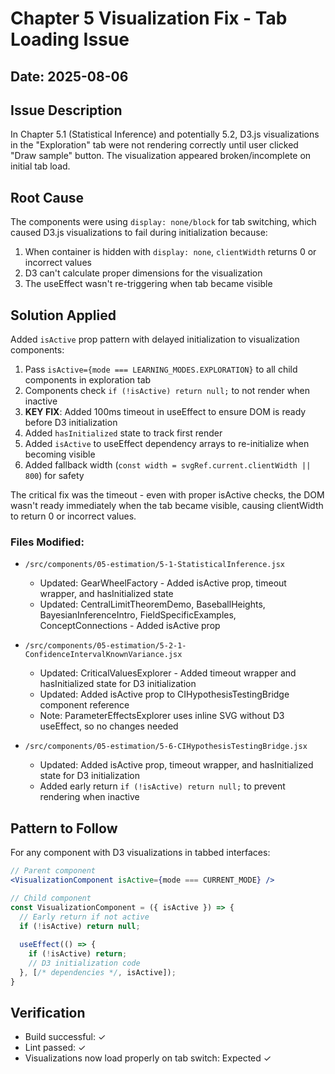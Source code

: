 # Chapter 5 Visualization Fix - Tab Loading Issue

## Date: 2025-08-06

## Issue Description
In Chapter 5.1 (Statistical Inference) and potentially 5.2, D3.js visualizations in the "Exploration" tab were not rendering correctly until user clicked "Draw sample" button. The visualization appeared broken/incomplete on initial tab load.

## Root Cause
The components were using `display: none/block` for tab switching, which caused D3.js visualizations to fail during initialization because:
1. When container is hidden with `display: none`, `clientWidth` returns 0 or incorrect values
2. D3 can't calculate proper dimensions for the visualization
3. The useEffect wasn't re-triggering when tab became visible

## Solution Applied
Added `isActive` prop pattern with delayed initialization to visualization components:

1. Pass `isActive={mode === LEARNING_MODES.EXPLORATION}` to all child components in exploration tab
2. Components check `if (!isActive) return null;` to not render when inactive
3. **KEY FIX**: Added 100ms timeout in useEffect to ensure DOM is ready before D3 initialization
4. Added `hasInitialized` state to track first render
5. Added `isActive` to useEffect dependency arrays to re-initialize when becoming visible
6. Added fallback width (`const width = svgRef.current.clientWidth || 800`) for safety

The critical fix was the timeout - even with proper isActive checks, the DOM wasn't ready immediately when the tab became visible, causing clientWidth to return 0 or incorrect values.

### Files Modified:
- `/src/components/05-estimation/5-1-StatisticalInference.jsx`
  - Updated: GearWheelFactory - Added isActive prop, timeout wrapper, and hasInitialized state
  - Updated: CentralLimitTheoremDemo, BaseballHeights, BayesianInferenceIntro, FieldSpecificExamples, ConceptConnections - Added isActive prop

- `/src/components/05-estimation/5-2-1-ConfidenceIntervalKnownVariance.jsx`
  - Updated: CriticalValuesExplorer - Added timeout wrapper and hasInitialized state for D3 initialization
  - Updated: Added isActive prop to CIHypothesisTestingBridge component reference
  - Note: ParameterEffectsExplorer uses inline SVG without D3 useEffect, so no changes needed

- `/src/components/05-estimation/5-6-CIHypothesisTestingBridge.jsx`
  - Updated: Added isActive prop, timeout wrapper, and hasInitialized state for D3 initialization
  - Added early return `if (!isActive) return null;` to prevent rendering when inactive

## Pattern to Follow
For any component with D3 visualizations in tabbed interfaces:
```jsx
// Parent component
<VisualizationComponent isActive={mode === CURRENT_MODE} />

// Child component
const VisualizationComponent = ({ isActive }) => {
  // Early return if not active
  if (!isActive) return null;
  
  useEffect(() => {
    if (!isActive) return;
    // D3 initialization code
  }, [/* dependencies */, isActive]);
}
```

## Verification
- Build successful: ✓
- Lint passed: ✓
- Visualizations now load properly on tab switch: Expected ✓